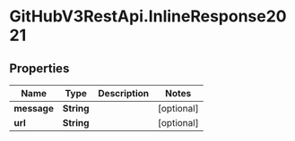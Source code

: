 # GitHubV3RestApi.InlineResponse2021

## Properties

Name | Type | Description | Notes
------------ | ------------- | ------------- | -------------
**message** | **String** |  | [optional] 
**url** | **String** |  | [optional] 


